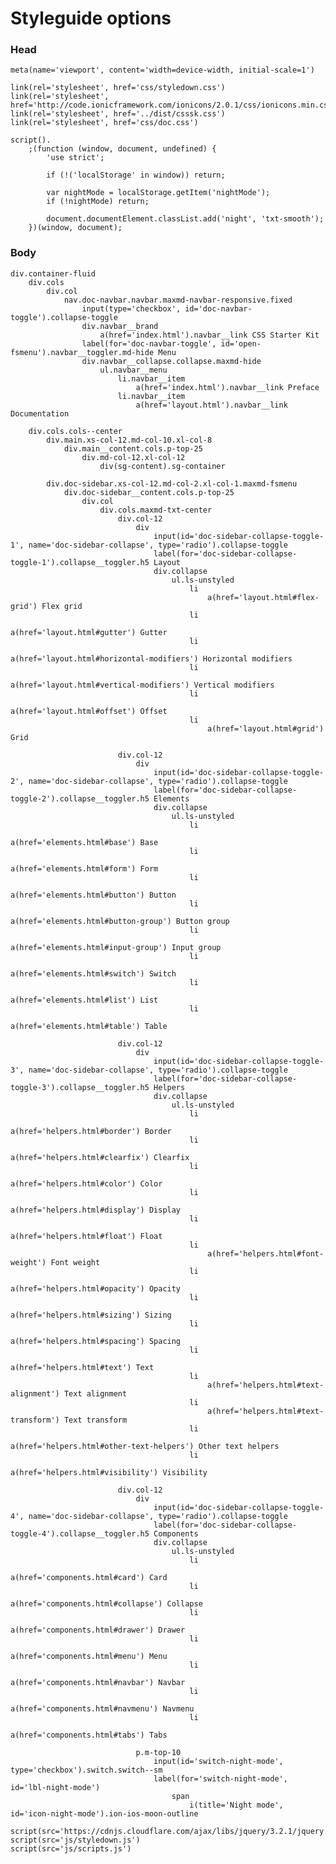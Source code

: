 # Styleguide options

### Head

	meta(name='viewport', content='width=device-width, initial-scale=1')

	link(rel='stylesheet', href='css/styledown.css')
	link(rel='stylesheet', href='http://code.ionicframework.com/ionicons/2.0.1/css/ionicons.min.css')
	link(rel='stylesheet', href='../dist/csssk.css')
	link(rel='stylesheet', href='css/doc.css')

	script().
		;(function (window, document, undefined) {
			'use strict';

			if (!('localStorage' in window)) return;
			
			var nightMode = localStorage.getItem('nightMode');
			if (!nightMode) return;
			
			document.documentElement.classList.add('night', 'txt-smooth');
		})(window, document);

### Body

	div.container-fluid
		div.cols
			div.col
				nav.doc-navbar.navbar.maxmd-navbar-responsive.fixed
					input(type='checkbox', id='doc-navbar-toggle').collapse-toggle
					div.navbar__brand
						a(href='index.html').navbar__link CSS Starter Kit
					label(for='doc-navbar-toggle', id='open-fsmenu').navbar__toggler.md-hide Menu
					div.navbar__collapse.collapse.maxmd-hide
						ul.navbar__menu
							li.navbar__item
								a(href='index.html').navbar__link Preface
							li.navbar__item
								a(href='layout.html').navbar__link Documentation

		div.cols.cols--center
			div.main.xs-col-12.md-col-10.xl-col-8
				div.main__content.cols.p-top-25
					div.md-col-12.xl-col-12
						div(sg-content).sg-container

			div.doc-sidebar.xs-col-12.md-col-2.xl-col-1.maxmd-fsmenu
				div.doc-sidebar__content.cols.p-top-25
					div.col
						div.cols.maxmd-txt-center
							div.col-12
								div
									input(id='doc-sidebar-collapse-toggle-1', name='doc-sidebar-collapse', type='radio').collapse-toggle
									label(for='doc-sidebar-collapse-toggle-1').collapse__toggler.h5 Layout
									div.collapse
										ul.ls-unstyled
											li
												a(href='layout.html#flex-grid') Flex grid
											li
												a(href='layout.html#gutter') Gutter
											li
												a(href='layout.html#horizontal-modifiers') Horizontal modifiers
											li
												a(href='layout.html#vertical-modifiers') Vertical modifiers
											li
												a(href='layout.html#offset') Offset
											li
												a(href='layout.html#grid') Grid

							div.col-12
								div
									input(id='doc-sidebar-collapse-toggle-2', name='doc-sidebar-collapse', type='radio').collapse-toggle
									label(for='doc-sidebar-collapse-toggle-2').collapse__toggler.h5 Elements
									div.collapse
										ul.ls-unstyled
											li
												a(href='elements.html#base') Base
											li
												a(href='elements.html#form') Form
											li
												a(href='elements.html#button') Button
											li
												a(href='elements.html#button-group') Button group
											li
												a(href='elements.html#input-group') Input group
											li
												a(href='elements.html#switch') Switch
											li
												a(href='elements.html#list') List
											li
												a(href='elements.html#table') Table

							div.col-12
								div
									input(id='doc-sidebar-collapse-toggle-3', name='doc-sidebar-collapse', type='radio').collapse-toggle
									label(for='doc-sidebar-collapse-toggle-3').collapse__toggler.h5 Helpers
									div.collapse
										ul.ls-unstyled
											li
												a(href='helpers.html#border') Border
											li
												a(href='helpers.html#clearfix') Clearfix
											li
												a(href='helpers.html#color') Color
											li
												a(href='helpers.html#display') Display
											li
												a(href='helpers.html#float') Float
											li
												a(href='helpers.html#font-weight') Font weight
											li
												a(href='helpers.html#opacity') Opacity
											li
												a(href='helpers.html#sizing') Sizing
											li
												a(href='helpers.html#spacing') Spacing
											li
												a(href='helpers.html#text') Text
											li
												a(href='helpers.html#text-alignment') Text alignment
											li
												a(href='helpers.html#text-transform') Text transform
											li
												a(href='helpers.html#other-text-helpers') Other text helpers
											li
												a(href='helpers.html#visibility') Visibility

							div.col-12
								div
									input(id='doc-sidebar-collapse-toggle-4', name='doc-sidebar-collapse', type='radio').collapse-toggle
									label(for='doc-sidebar-collapse-toggle-4').collapse__toggler.h5 Components
									div.collapse
										ul.ls-unstyled
											li
												a(href='components.html#card') Card
											li
												a(href='components.html#collapse') Collapse
											li
												a(href='components.html#drawer') Drawer
											li
												a(href='components.html#menu') Menu
											li
												a(href='components.html#navbar') Navbar
											li
												a(href='components.html#navmenu') Navmenu
											li
												a(href='components.html#tabs') Tabs

								p.m-top-10
									input(id='switch-night-mode', type='checkbox').switch.switch--sm
									label(for='switch-night-mode', id='lbl-night-mode')
										span
											i(title='Night mode', id='icon-night-mode').ion-ios-moon-outline

	script(src='https://cdnjs.cloudflare.com/ajax/libs/jquery/3.2.1/jquery.min.js')
	script(src='js/styledown.js')
	script(src='js/scripts.js')
